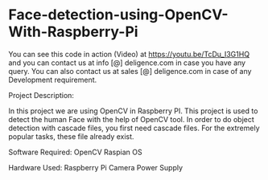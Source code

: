 # Face-detection-using-OpenCV-With-Raspberry-Pi

You can see this code in action (Video) at https://youtu.be/TcDu_I3G1HQ and you can contact us at info [@] deligence.com in case you have any query. You can also contact us at sales [@] deligence.com in case of any Development requirement.

Project Description:

In this project we are using OpenCV in Raspberry PI. This project is used to detect the human Face with the help of OpenCV tool. In order to do object detection with cascade files, you first need cascade files. For the extremely popular tasks, these file already exist. 

Software Required:
OpenCV
Raspian OS

Hardware Used:
Raspberry Pi 
Camera 
Power Supply
